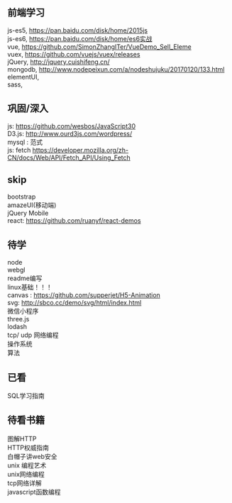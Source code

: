 ## 前端学习
js-es5, https://pan.baidu.com/disk/home/2015js  
js-es6, https://pan.baidu.com/disk/home/es6实战  
vue, https://github.com/SimonZhangITer/VueDemo_Sell_Eleme  
vuex, https://github.com/vuejs/vuex/releases  
jQuery, http://jquery.cuishifeng.cn/  
mongodb,  http://www.nodepeixun.com/a/nodeshujuku/20170120/133.html  
elementUI,    
sass,     

## 巩固/深入
js: https://github.com/wesbos/JavaScript30  
D3.js: http://www.ourd3js.com/wordpress/  
mysql : 范式  
js: fetch https://developer.mozilla.org/zh-CN/docs/Web/API/Fetch_API/Using_Fetch  

## skip
bootstrap  
amazeUI(移动端)  
jQuery Mobile  
react: https://github.com/ruanyf/react-demos   

## 待学
node  
webgl  
readme编写   
linux基础！！！   
canvas : https://github.com/supperjet/H5-Animation  
svg: http://sbco.cc/demo/svg/html/index.html  
微信小程序  
three.js  
lodash  
tcp/ udp 网络编程  
操作系统  
算法  

## 已看
SQL学习指南  

## 待看书籍
图解HTTP  
HTTP权威指南  
白帽子讲web安全    
unix 编程艺术  
unix网络编程  
tcp网络详解  
javascript函数编程  